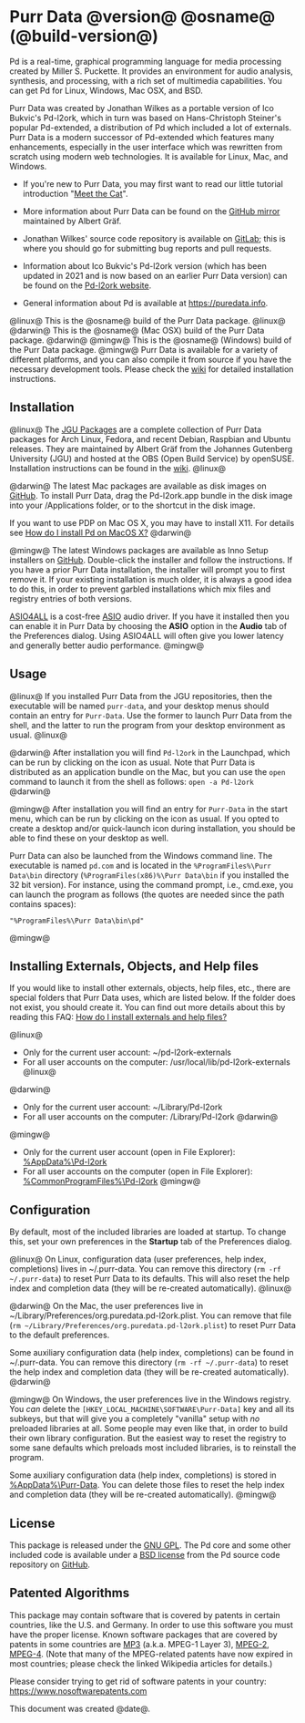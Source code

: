 # Purr Data @version@ @osname@ (@build-version@)

Pd is a real-time, graphical programming language for media processing created by Miller S. Puckette. It provides an environment for audio analysis, synthesis, and processing, with a rich set of multimedia capabilities. You can get Pd for Linux, Windows, Mac OSX, and BSD.

Purr Data was created by Jonathan Wilkes as a portable version of Ico Bukvic's Pd-l2ork, which in turn was based on Hans-Christoph Steiner's popular Pd-extended, a distribution of Pd which included a lot of externals. Purr Data is a modern successor of Pd-extended which features many enhancements, especially in the user interface which was rewritten from scratch using modern web technologies. It is available for Linux, Mac, and Windows.

- If you're new to Purr Data, you may first want to read our little tutorial introduction "[Meet the Cat](https://agraef.github.io/purr-data-intro)".

- More information about Purr Data can be found on the [GitHub mirror](https://agraef.github.io/purr-data/) maintained by Albert Gräf.

- Jonathan Wilkes' source code repository is available on [GitLab](https://git.purrdata.net/jwilkes/purr-data); this is where you should go for submitting bug reports and pull requests.

- Information about Ico Bukvic's Pd-l2ork version (which has been updated in 2021 and is now based on an earlier Purr Data version) can be found on the [Pd-l2ork website](https://l2ork.music.vt.edu/main/make-your-own-l2ork/software/).

- General information about Pd is available at <https://puredata.info>.

@linux@
This is the @osname@ build of the Purr Data package.
@linux@
@darwin@
This is the @osname@ (Mac OSX) build of the Purr Data package.
@darwin@
@mingw@
This is the @osname@ (Windows) build of the Purr Data package.
@mingw@
Purr Data is available for a variety of different platforms, and you can also compile it from source if you have the necessary development tools. Please check the [wiki](https://github.com/agraef/purr-data/wiki/Installation) for detailed installation instructions.

## Installation

@linux@
The [JGU Packages](https://build.opensuse.org/project/show/home:aggraef:purr-data-jgu) are a complete collection of Purr Data packages for Arch Linux, Fedora, and recent Debian, Raspbian and Ubuntu releases. They are maintained by Albert Gräf from the Johannes Gutenberg University (JGU) and hosted at the OBS (Open Build Service) by openSUSE. Installation instructions can be found in the [wiki](https://github.com/agraef/purr-data/wiki/Installation#linux).
@linux@

@darwin@
The latest Mac packages are available as disk images on [GitHub](https://github.com/agraef/purr-data/releases). To install Purr Data, drag the Pd-l2ork.app bundle in the disk image into your /Applications folder, or to the shortcut in the disk image.

If you want to use PDP on Mac OS X, you may have to install X11. For details see [How do I install Pd on MacOS X?](https://puredata.info/docs/faq/macosx)
@darwin@

@mingw@
The latest Windows packages are available as Inno Setup installers on [GitHub](https://github.com/agraef/purr-data/releases). Double-click the installer and follow the instructions. If you have a prior Purr Data installation, the installer will prompt you to first remove it. If your existing installation is much older, it is always a good idea to do this, in order to prevent garbled installations which mix files and registry entries of both versions.

[ASIO4ALL](https://www.asio4all.com/) is a cost-free [ASIO](https://en.wikipedia.org/wiki/Audio_Stream_Input/Output) audio driver. If you have it installed then you can enable it in Purr Data by choosing the **ASIO** option in the **Audio** tab of the Preferences dialog. Using ASIO4ALL will often give you lower latency and generally better audio performance.
@mingw@

## Usage

@linux@
If you installed Purr Data from the JGU repositories, then the executable will be named `purr-data`, and your desktop menus should contain an entry for `Purr-Data`. Use the former to launch Purr Data from the shell, and the latter to run the program from your desktop environment as usual.
@linux@

@darwin@
After installation you will find `Pd-l2ork` in the Launchpad, which can be run by clicking on the icon as usual. Note that Purr Data is distributed as an application bundle on the Mac, but you can use the `open` command to launch it from the shell as follows: `open -a Pd-l2ork`
@darwin@

@mingw@
After installation you will find an entry for `Purr-Data` in the start menu, which can be run by clicking on the icon as usual. If you opted to create a desktop and/or quick-launch icon during installation, you should be able to find these on your desktop as well.

Purr Data can also be launched from the Windows command line. The executable is named `pd.com` and is located in the `%ProgramFiles%\Purr Data\bin` directory (`%ProgramFiles(x86)%\Purr Data\bin` if you installed the 32 bit version). For instance, using the command prompt, i.e., cmd.exe, you can launch the program as follows (the quotes are needed since the path contains spaces):

~~~
"%ProgramFiles%\Purr Data\bin\pd"
~~~
@mingw@

## Installing Externals, Objects, and Help files

If you would like to install other externals, objects, help files, etc., there are special folders that Purr Data uses, which are listed below. If the folder does not exist, you should create it. You can find out more details about this by reading this FAQ: [How do I install externals and help files?](https://puredata.info/docs/faq/how-do-i-install-externals-and-help-files)

@linux@
- Only for the current user account: ~/pd-l2ork-externals
- For all user accounts on the computer: /usr/local/lib/pd-l2ork-externals
@linux@

@darwin@
- Only for the current user account: ~/Library/Pd-l2ork
- For all user accounts on the computer: /Library/Pd-l2ork
@darwin@

@mingw@
- Only for the current user account (open in File Explorer): [%AppData%\\Pd-l2ork](file:///%AppData%)
- For all user accounts on the computer (open in File Explorer): [%CommonProgramFiles%\\Pd-l2ork](file:///%CommonProgramFiles%)
@mingw@

## Configuration

By default, most of the included libraries are loaded at startup. To change this, set your own preferences in the **Startup** tab of the Preferences dialog.

@linux@
On Linux, configuration data (user preferences, help index, completions) lives in ~/.purr-data. You can remove this directory (`rm -rf ~/.purr-data`) to reset Purr Data to its defaults. This will also reset the help index and completion data (they will be re-created automatically).
@linux@

@darwin@
On the Mac, the user preferences live in ~/Library/Preferences/org.puredata.pd-l2ork.plist. You can remove that file (`rm ~/Library/Preferences/org.puredata.pd-l2ork.plist`) to reset Purr Data to the default preferences.

Some auxiliary configuration data (help index, completions) can be found in ~/.purr-data. You can remove this directory (`rm -rf ~/.purr-data`) to reset the help index and completion data (they will be re-created automatically).
@darwin@

@mingw@
On Windows, the user preferences live in the Windows registry. You *can* delete the `[HKEY_LOCAL_MACHINE\SOFTWARE\Purr-Data]` key and all its subkeys, but that will give you a completely "vanilla" setup with *no* preloaded libraries at all. Some people may even like that, in order to build their own library configuration. But the easiest way to reset the registry to some sane defaults which preloads most included libraries, is to reinstall the program.

Some auxiliary configuration data (help index, completions) is stored in [%AppData%\\Purr-Data](file:///%AppData%/Purr-Data). You can delete those files to reset the help index and completion data (they will be re-created automatically).
@mingw@

## License

This package is released under the [GNU GPL](https://www.gnu.org/copyleft/gpl.html). The Pd core and some other included code is available under a [BSD license](https://github.com/pure-data/pure-data/blob/master/LICENSE.txt) from the Pd source code repository on [GitHub](https://github.com/pure-data/pure-data).

## Patented Algorithms

This package may contain software that is covered by patents in certain countries, like the U.S. and Germany. In order to use this software you must have the proper license. Known software packages that are covered by patents in some countries are [MP3](https://en.wikipedia.org/wiki/MP3) (a.k.a. MPEG-1 Layer 3), [MPEG-2](https://en.wikipedia.org/wiki/MPEG-2), [MPEG-4](https://en.wikipedia.org/wiki/MPEG-4). (Note that many of the MPEG-related patents have now expired in most countries; please check the linked Wikipedia articles for details.)

Please consider trying to get rid of software patents in your country:
<https://www.nosoftwarepatents.com>

This document was created @date@.
